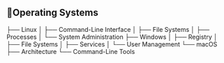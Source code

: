## 📍Operating Systems
├── Linux
│   ├── Command-Line Interface
│   ├── File Systems
│   ├── Processes
│   └── System Administration
├── Windows
│   ├── Registry
│   ├── File Systems
│   ├── Services
│   └── User Management
└── macOS
    ├── Architecture
    └── Command-Line Tools
